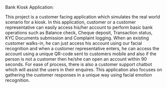 Bank Kiosk Application:

This project is a customer facing application which simulates the real world scenario for a kiosk. In this application, customer or a customer representative can easily access his/her account to perform basic bank operations such as Balance check, Cheque deposit, Transaction status, KYC Documents submission and Complaint logging. When an existing customer walks-in, he can just access his account using our facial recognition and when a customer representative enters, he can access the account using a unique QR-code sent to customers mobile and also if the person is not a customer then he/she can open an account within 90 seconds. For ease of process, there is also a customer support chatbot which will assist the users in their enquires. This application also focuses on gathering the customer responses in a unique way using facial emotion recognition.
